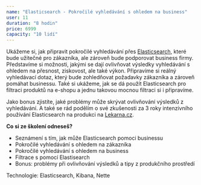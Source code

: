 ```yaml
---
name: "Elasticsearch - Pokročilé vyhledávání s ohledem na business"
user: 11
duration: "8 hodin"
price: 6999
capacity: "10 lidí"
---
```


Ukážeme si, jak připravit pokročilé vyhledávání přes <a href="https://www.elastic.co/products/elasticsearch">Elasticsearch</a>, které bude užitečné pro zákazníka, ale zároveň bude podporovat business firmy. Představíme si možnosti, jakými se dají ovlivňovat výsledky vyhledávání s ohledem na přesnost, ziskovost, ale také výkon. Připravíme si reálný vyhledávací dotaz, který bude zohledňovat požadavky zákazníka a zároveň pomáhat businessu. Také si ukážeme, jak se dá použít Elasticsearch pro filtraci produktů na e-shopu a jednu takovou mocnou filtraci si i připravíme.

Jako bonus zjistíte, jaké problémy může skrývat ovlivňování výsledků z vyhledávání. A také se rád podělím o své zkušenosti za 3 roky intenzivního používání Elasticsearch na produkci na [Lekarna.cz](https://www.lekarna.cz/).

**Co si ze školení odneseš?**

- Seznámení s tím, jak může Elasticsearch pomoci businessu
- Pokročilé vyhledávání s ohledem na zákazníka
- Pokročilé vyhledávání s ohledem na business
- Filtrace s pomocí Elastisearch
- Bonus: problémy při ovlivňování výsledků a tipy z produkčního prostředí

Technologie: Elasticsearch, Kibana, Nette
